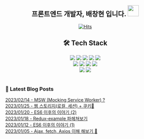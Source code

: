 
<div align="center">
  
  <h2>프론트엔드 개발자, 배창현 입니다.
<img src="https://camo.githubusercontent.com/e8e7b06ecf583bc040eb60e44eb5b8e0ecc5421320a92929ce21522dbc34c891/68747470733a2f2f6d656469612e67697068792e636f6d2f6d656469612f6876524a434c467a6361737252346961377a2f67697068792e676966" width="35" data-canonical-src="https://media.giphy.com/media/hvRJCLFzcasrR4ia7z/giphy.gif" style="max-width: 100%;">
 </h2>
  
  [![Hits](https://hits.seeyoufarm.com/api/count/incr/badge.svg?url=https%3A%2F%2Fgithub.com%2Fbaechanghyeon&count_bg=%2379C83D&title_bg=%23555555&icon=&icon_color=%23E7E7E7&title=hits&edge_flat=false)](https://hits.seeyoufarm.com) 
<br>  

## 🛠 Tech Stack
<img src="https://img.shields.io/badge/HTML-E34F26?style=flat-square&logo=HTML5&logoColor=white">
<img src="https://img.shields.io/badge/CSS3-1572B6?style=flat-square&logo=CSS3&logoColor=white">  
<img src="https://img.shields.io/badge/React-61DAFB?style=flat-square&logo=React&logoColor=white"> 
<img src="https://img.shields.io/badge/JavaScript-F7DF1E?style=flat-square&logo=JavaScript&logoColor=white"> 
<img src="https://img.shields.io/badge/TypeScript-3178C6?style=flat-square&logo=TypeScript&logoColor=white"> <br>
<img src="https://img.shields.io/badge/Git-F05032?style=flat-square&logo=Git&logoColor=white">
<img src="https://img.shields.io/badge/GitHub-181717?style=flat-square&logo=GitHub&logoColor=white">
<img src="https://img.shields.io/badge/Figma-F24E1E?style=flat-square&logo=Figma&logoColor=white">
<img src="https://img.shields.io/badge/Notion-000000?style=flat-square&logo=Notion&logoColor=white"> <br>
<img src="https://img.shields.io/badge/Bootstrap-7952B3?style=flat-square&logo=Bootstrap&logoColor=white">
<img src="https://img.shields.io/badge/Bulma-00D1B2?style=flat-square&logo=Bulma&logoColor=white"> <br>
<br>
  
</div>

### 📕 Latest Blog Posts </h3> 
[2023/02/14 - MSW (Mocking Service Worker) ?](https://velog.io/@bbatto5302/MSW-Mocking-Service-Worker) <br/>
[2023/01/25 - 웹 스토리지(로컬, 세션) + 쿠키🍪](https://velog.io/@bbatto5302/%EC%9B%B9-%EC%8A%A4%ED%86%A0%EB%A6%AC%EC%A7%80%EB%A1%9C%EC%BB%AC-%EC%84%B8%EC%85%98-%EC%BF%A0%ED%82%A4) <br/>
[2023/01/20 - ES6 이후의 이야기 (2)](https://velog.io/@bbatto5302/ES6-%EC%9D%B4%ED%9B%84%EC%9D%98-%EC%9D%B4%EC%95%BC%EA%B8%B0-2) <br/>
[2023/01/18 - Redux-example 파헤쳐보기](https://velog.io/@bbatto5302/Redux-example-%ED%8C%8C%ED%97%A4%EC%B3%90%EB%B3%B4%EA%B8%B0) <br/>
[2023/01/12 - ES6 이후의 이야기 (1)](https://velog.io/@bbatto5302/ES6-%EC%9D%B4%ED%9B%84%EC%9D%98-%EC%9D%B4%EC%95%BC%EA%B8%B0-1) <br/>
[2023/01/05 - Ajax, fetch,  Axios 이해 해보기 🥴](https://velog.io/@bbatto5302/Ajax-fetch-Axios-%EC%9D%B4%ED%95%B4-%ED%95%B4%EB%B3%B4%EA%B8%B0) <br/>
